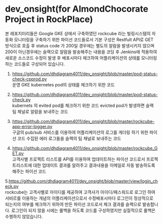 # dev_onsight(for AlmondChocorate Project in RockPlace)

본 레포지터리들은 Google GKE 상에서 구축하였던 rockcube 라는 빌링시스템의 자동화 모니터링을 구축하기 위한 파이선 코드들로서 
기본 구성은 Restfult API로 GET 방식으로 호출 후 status code 가 200일 경우에는 별도의 알람을 발생시키지 않으며 
200이 아닌경우에는 슬랙으로 알람을 발송해주는 내용을 코딩 후 Jenkins에 적용하여 새로운 소스코드 수정이 발생 후 배포시마다 
체크하여 어플리케이션의 상태를 모니터링하는 코드들로 구성되어 있습니다.


1. https://github.com/dhdiagram4011/dev_onsight/blob/master/pod-status-check-cpprod.py<br>
운영 GKE kubernetes pod의 상태를 체크하기 위한 코드



2. https://github.com/dhdiagram4011/dev_onsight/blob/master/pod-status-check.py<br>
kubernets 의 evited pod를 체크하기 위한 코드
evicted pod가 발생하면 슬랙 팀 체널로 알람을 보내주는 코드



3. https://github.com/dhdiagram4011/dev_onsight/blob/master/rockcube-app-error-logger.py<br>
구글의 pub/sub 서비스를 이용하여 어플리케이션의 로그를 게더링 하기 위한 파이선 코드
수집된 에러 로그들을 슬랙의 팀 채널로 보내주는 코드



4. https://github.com/dhdiagram4011/dev_onsight/blob/master/rockcube_GET.py<br>
고객사별 프로젝트 리스트를 API를 이용하여 업데이트하는 파이선 코드로서 프로젝트리스트에 대한 업데이트 결과를 알려주고 결과내용을 이메일로 자동
발송하도록 해주는 파이선 코드


5.https://github.com/dhdiagram4011/dev_onsight/blob/master/view/login_check.py<br>
rockcube는 고객사별로 아이디를 제공하여 고객사가 아이디/패스워드로 로그인 하여 서비르를 이용하는 개념의 어플리케이션으로서
수정배포시마다 로그인이 정상적으로 되는지의 여부를 체크하기 위하여 만든 파이선 코드로서 체크 결과를 슬랙으로 발송합니다.
로그인이 되지 않을 시에는 롤백을 하도록 코드를 구성하였지만 실질적으로 롤백은 수행하지 않았습니다.

